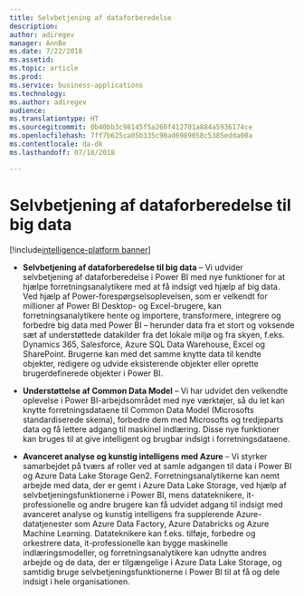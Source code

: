 ```yaml
---
title: Selvbetjening af dataforberedelse
description: 
author: adiregev
manager: AnnBe
ms.date: 7/22/2018
ms.assetid: 
ms.topic: article
ms.prod: 
ms.service: business-applications
ms.technology: 
ms.author: adiregev
audience: 
ms.translationtype: HT
ms.sourcegitcommit: 0b40bb3c98145f5a260f412701a884a5936174ce
ms.openlocfilehash: 7ff7b625ca05b335c90ad6989058c5385edda00a
ms.contentlocale: da-dk
ms.lasthandoff: 07/18/2018

---
```


#  <a name="self-service-data-prep-for-big-data"></a>Selvbetjening af dataforberedelse til big data  

[!include[intelligence-platform banner](../../includes/intelligence-platform.md)]




-   **Selvbetjening af dataforberedelse til big data** – Vi udvider selvbetjening af dataforberedelse i Power BI med nye funktioner for at hjælpe forretningsanalytikere med at få indsigt ved hjælp af big data. Ved hjælp af Power-forespørgselsoplevelsen, som er velkendt for millioner af Power BI Desktop- og Excel-brugere, kan forretningsanalytikere hente og importere, transformere, integrere og forbedre big data med Power BI – herunder data fra et stort og voksende sæt af understøttede datakilder fra det lokale miljø og fra skyen, f.eks. Dynamics 365, Salesforce, Azure SQL Data Warehouse, Excel og SharePoint. Brugerne kan med det samme knytte data til kendte objekter, redigere og udvide eksisterende objekter eller oprette brugerdefinerede objekter i Power BI.

- **Understøttelse af Common Data Model** – Vi har udvidet den velkendte oplevelse i Power BI-arbejdsområdet med nye værktøjer, så du let kan knytte forretningsdataene til Common Data Model (Microsofts standardiserede skema), forbedre dem med Microsofts og tredjeparts data og få lettere adgang til maskinel indlæring. Disse nye funktioner kan bruges til at give intelligent og brugbar indsigt i forretningsdataene. 

-   **Avanceret analyse og kunstig intelligens med Azure** – Vi styrker samarbejdet på tværs af roller ved at samle adgangen til data i Power BI og Azure Data Lake Storage Gen2. Forretningsanalytikerne kan nemt arbejde med data, der er gemt i Azure Data Lake Storage, ved hjælp af selvbetjeningsfunktionerne i Power BI, mens datateknikere, it-professionelle og andre brugere kan få udvidet adgang til indsigt med avanceret analyse og kunstig intelligens fra supplerende Azure-datatjenester som Azure Data Factory, Azure Databricks og Azure Machine Learning. Datateknikere kan f.eks. tilføje, forbedre og orkestrere data, it-professionelle kan bygge maskinelle indlæringsmodeller, og forretningsanalytikere kan udnytte andres arbejde og de data, der er tilgængelige i Azure Data Lake Storage, og samtidig bruge selvbetjeningsfunktionerne i Power BI til at få og dele indsigt i hele organisationen.

